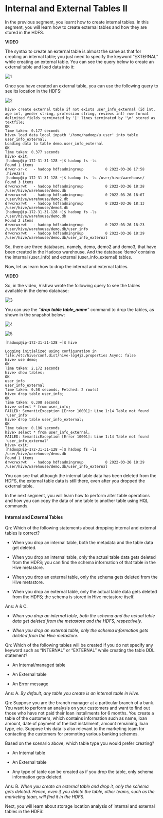 # Internal and External Tables II

In the previous segment, you learnt how to create internal tables. In this segment, you will learn how to create external tables and how they are stored in the HDFS.

**VIDEO**

The syntax to create an external table is almost the same as that for creating an internal table; you just need to specify the keyword “EXTERNAL” while creating an external table. You can see the query below to create an external table and load data into it:

![1](https://i.ibb.co/dJH55ng/4.png)

Once you have created an external table, you can use the following query to see its location in the HDFS:

![2](https://i.ibb.co/xSKQvyK/5.png)

```shell
hive> create external table if not exists user_info_external (id int, age int, gender string, profession string, reviews int) row format delimited fields terminated by '|' lines terminated by '\n' stored as textfile;
OK
Time taken: 0.177 seconds
hive> load data local inpath '/home/hadoop/u.user' into table user_info_external;
Loading data to table demo.user_info_external
OK
Time taken: 0.377 seconds
hive> exit;
[hadoop@ip-172-31-31-128 ~]$ hadoop fs -ls
Found 1 items
drwxr-xr-x   - hadoop hdfsadmingroup          0 2022-03-26 17:58 .hiveJars
[hadoop@ip-172-31-31-128 ~]$ hadoop fs -ls /user/hive/warehouse/
Found 3 items
drwxrwxrwt   - hadoop hdfsadmingroup          0 2022-03-26 18:28 /user/hive/warehouse/demo.db
drwxrwxrwt   - hadoop hdfsadmingroup          0 2022-03-26 18:07 /user/hive/warehouse/demo2.db
drwxrwxrwt   - hadoop hdfsadmingroup          0 2022-03-26 18:13 /user/hive/warehouse/demo3.db
[hadoop@ip-172-31-31-128 ~]$ hadoop fs -ls /user/hive/warehouse/demo.db
Found 2 items
drwxrwxrwt   - hadoop hdfsadmingroup          0 2022-03-26 18:23 /user/hive/warehouse/demo.db/user_info
drwxrwxrwt   - hadoop hdfsadmingroup          0 2022-03-26 18:29 /user/hive/warehouse/demo.db/user_info_external
```

So, there are three databases, namely, demo, demo2 and demo3, that have been created in the Hadoop warehouse. And the database ‘demo’ contains the internal (user_info) and external (user_info_external) tables.

Now, let us learn how to drop the internal and external tables.

**VIDEO**

So, in the video, Vishwa wrote the following query to see the tables available in the demo database:

![3](https://i.ibb.co/Fbz7G3Y/6.png)

You can use the _“**drop table table_name**”_ command to drop the tables, as shown in the snapshot below:

![4](https://i.ibb.co/Y7CTw19/7.png)

![5](https://i.ibb.co/ngyjRw9/8.png)

```shell
[hadoop@ip-172-31-31-128 ~]$ hive

Logging initialized using configuration in file:/etc/hive/conf.dist/hive-log4j2.properties Async: false
hive> use demo;
OK
Time taken: 2.172 seconds
hive> show tables;
OK
user_info
user_info_external
Time taken: 0.58 seconds, Fetched: 2 row(s)
hive> drop table user_info;
OK
Time taken: 0.308 seconds
hive> select * from user_info;
FAILED: SemanticException [Error 10001]: Line 1:14 Table not found 'user_info'
hive> drop table user_info_external;
OK
Time taken: 0.106 seconds
hive> select * from user_info_external;
FAILED: SemanticException [Error 10001]: Line 1:14 Table not found 'user_info_external'
hive> exit;
[hadoop@ip-172-31-31-128 ~]$ hadoop fs -ls /user/hive/warehouse/demo.db
Found 1 items
drwxrwxrwt   - hadoop hdfsadmingroup          0 2022-03-26 18:29 /user/hive/warehouse/demo.db/user_info_external
```

You can see that although the internal table data has been deleted from the HDFS, the external table data is still there, even after you dropped the external table.

In the next segment, you will learn how to perform alter table operations and how you can copy the data of one table to another table using HQL commands.

#### Internal and External Tables

Qn: Which of the following statements about dropping internal and external tables is correct?

- When you drop an internal table, both the metadata and the table data get deleted.

- When you drop an internal table, only the actual table data gets deleted from the HDFS; you can find the schema information of that table in the Hive metastore.

- When you drop an external table, only the schema gets deleted from the Hive metastore.

- When you drop an external table, only the actual table data gets deleted from the HDFS; the schema is stored in Hive metastore itself.

Ans: A & C.

- _When you drop an internal table, both the schema and the actual table data get deleted from the metastore and the HDFS, respectively._

- _When you drop an external table, only the schema information gets deleted from the Hive metastore._

Qn: Which of the following tables will be created if you do not specify any keyword such as “INTERNAL” or “EXTERNAL” while creating the table DDL statement?

- An Internal/managed table

- An External table

- An Error message

Ans: A. _By default, any table you create is an internal table in Hive._

Qn: Suppose you are the branch manager at a particular branch of a bank. You want to perform an analysis on your customers and want to find out those who have not paid their loan installments for 6 months. You create a table of the customers, which contains information such as name, loan amount, date of payment of the last instalment, amount remaining, loan type, etc. Suppose this data is also relevant to the marketing team for contacting the customers for promoting various banking schemes.

Based on the scenario above, which table type you would prefer creating?

- An Internal table

- An External table

- Any type of table can be created as if you drop the table, only schema information gets deleted.

Ans: B. _When you create an external table and drop it, only the schema gets deleted. Hence, even if you delete the table, other teams, such as the marketing team, will find it in the HDFS._

Next, you will learn about storage location analysis of internal and external tables in the HDFS:
